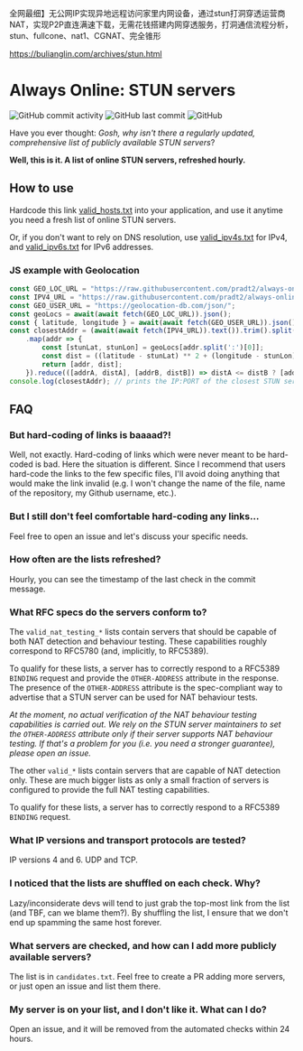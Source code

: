 全网最细】无公网IP实现异地远程访问家里内网设备，通过stun打洞穿透运营商NAT，实现P2P直连满速下载，无需花钱搭建内网穿透服务，打洞通信流程分析，stun、fullcone、nat1、CGNAT、完全锥形

https://bulianglin.com/archives/stun.html
# Always Online: STUN servers
![GitHub commit activity](https://img.shields.io/github/commit-activity/w/pradt2/always-online-stun?style=for-the-badge)
![GitHub last commit](https://img.shields.io/github/last-commit/pradt2/always-online-stun?style=for-the-badge)
![GitHub](https://img.shields.io/github/license/pradt2/always-online-stun?style=for-the-badge)

Have you ever thought: *Gosh, why isn't there a regularly updated, comprehensive list of publicly available STUN servers*?

**Well, this is it. A list of online STUN servers, refreshed hourly.**

## How to use
Hardcode this link [valid_hosts.txt](https://raw.githubusercontent.com/pradt2/always-online-stun/master/valid_hosts.txt) into your application, and use it anytime you need a fresh list of online STUN servers.

Or, if you don't want to rely on DNS resolution, use [valid_ipv4s.txt](https://raw.githubusercontent.com/pradt2/always-online-stun/master/valid_ipv4s.txt) for IPv4, and [valid_ipv6s.txt](https://raw.githubusercontent.com/pradt2/always-online-stun/master/valid_ipv6s.txt) for IPv6 addresses.

### JS example with Geolocation

```javascript
const GEO_LOC_URL = "https://raw.githubusercontent.com/pradt2/always-online-stun/master/geoip_cache.txt";
const IPV4_URL = "https://raw.githubusercontent.com/pradt2/always-online-stun/master/valid_ipv4s.txt";
const GEO_USER_URL = "https://geolocation-db.com/json/";
const geoLocs = await(await fetch(GEO_LOC_URL)).json();
const { latitude, longitude } = await(await fetch(GEO_USER_URL)).json();
const closestAddr = (await(await fetch(IPV4_URL)).text()).trim().split('\n')
    .map(addr => {
        const [stunLat, stunLon] = geoLocs[addr.split(':')[0]];
        const dist = ((latitude - stunLat) ** 2 + (longitude - stunLon) ** 2 ) ** .5;
        return [addr, dist];
    }).reduce(([addrA, distA], [addrB, distB]) => distA <= distB ? [addrA, distA] : [addrB, distB])[0];
console.log(closestAddr); // prints the IP:PORT of the closest STUN server
```

## FAQ

### But hard-coding of links is baaaad?!
Well, not exactly. Hard-coding of links which were never meant to be hard-coded is bad.
Here the situation is different. Since I recommend that users hard-code the links to the few specific files, I'll avoid doing anything that would make the link invalid (e.g. I won't change the name of the file, name of the repository, my Github username, etc.).

### But I still don't feel comfortable hard-coding any links...
Feel free to open an issue and let's discuss your specific needs.

### How often are the lists refreshed?
Hourly, you can see the timestamp of the last check in the commit message.

### What RFC specs do the servers conform to? 

The `valid_nat_testing_*` lists contain servers that should be capable of both NAT detection and behaviour testing. These capabilities
roughly correspond to RFC5780 (and, implicitly, to RFC5389).

To qualify for these lists, a server has to correctly respond to a RFC5389 `BINDING` request and provide the `OTHER-ADDRESS` attribute in the response.
The presence of the `OTHER-ADDRESS` attribute is the spec-compliant way to advertise that a STUN server can be used for NAT behaviour tests.

_At the moment, no actual verification of the NAT behaviour testing capabilities is carried out. 
We rely on the STUN server maintainers to set the `OTHER-ADDRESS` attribute only if their server supports NAT behaviour testing.
If that's a problem for you (i.e. you need a stronger guarantee), please open an issue._

The other `valid_*` lists contain servers that are capable of NAT detection only. These are much bigger lists as only a small fraction 
of servers is configured to provide the full NAT testing capabilities.

To qualify for these lists, a server has to correctly respond to a RFC5389 `BINDING` request.

### What IP versions and transport protocols are tested?
IP versions 4 and 6. UDP and TCP.

### I noticed that the lists are shuffled on each check. Why?
Lazy/inconsiderate devs will tend to just grab the top-most link from the list (and TBF, can we blame them?).
By shuffling the list, I ensure that we don't end up spamming the same host forever.

### What servers are checked, and how can I add more publicly available servers?
The list is in `candidates.txt`. Feel free to create a PR adding more servers, or just open an issue and list them there.

### My server is on your list, and I don't like it. What can I do?
Open an issue, and it will be removed from the automated checks within 24 hours.

